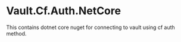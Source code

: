 # Vault.Cf.Auth.NetCore
This contains dotnet core nuget for connecting to vault using cf auth method.
